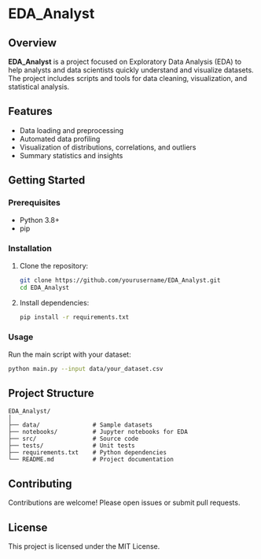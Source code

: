 # EDA_Analyst

## Overview

**EDA_Analyst** is a project focused on Exploratory Data Analysis (EDA) to help analysts and data scientists quickly understand and visualize datasets. The project includes scripts and tools for data cleaning, visualization, and statistical analysis.

## Features

- Data loading and preprocessing
- Automated data profiling
- Visualization of distributions, correlations, and outliers
- Summary statistics and insights

## Getting Started

### Prerequisites

- Python 3.8+
- pip

### Installation

1. Clone the repository:
    ```sh
    git clone https://github.com/yourusername/EDA_Analyst.git
    cd EDA_Analyst
    ```
2. Install dependencies:
    ```sh
    pip install -r requirements.txt
    ```

### Usage

Run the main script with your dataset:
```sh
python main.py --input data/your_dataset.csv
```

## Project Structure

```
EDA_Analyst/
│
├── data/               # Sample datasets
├── notebooks/          # Jupyter notebooks for EDA
├── src/                # Source code
├── tests/              # Unit tests
├── requirements.txt    # Python dependencies
└── README.md           # Project documentation
```

## Contributing

Contributions are welcome! Please open issues or submit pull requests.

## License

This project is licensed under the MIT License.
